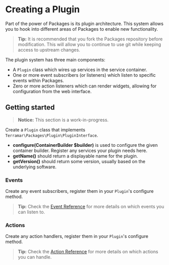 Creating a Plugin
=================

Part of the power of Packages is its plugin architecture. This system allows you to hook into different areas of
Packages to enable new functionality.

> **Tip:** It is recommended that you fork the Packages repository before modification. This will allow you to continue
  to use git while keeping access to upstream changes.

The plugin system has three main components:

* A `Plugin` class which wires up services in the service container.
* One or more event subscribers (or listeners) which listen to specific events within Packages.
* Zero or more action listeners which can render widgets, allowing for configuration from the web interface.

Getting started
---------------

> **Notice:** This section is a work-in-progress.

Create a `Plugin` class that implements `Terramar\Packages\Plugin\PluginInterface`.

*  **configure(ContainerBuilder $builder)** is used to configure the given container builder. Register any services your plugin needs here.
*  **getName()** should return a displayable name for the plugin.
*  **getVersion()** should return some version, usually based on the underlying software.


### Events

Create any event subscribers, register them in your `Plugin`'s configure method.

> **Tip:** Check the [Event Reference](event-reference.md) for more details on which events you can listen to.


### Actions

Create any action handlers, register them in your `Plugin`'s configure method.

> **Tip:** Check the [Action Reference](action-reference.md) for more details on which actions you can handle.
